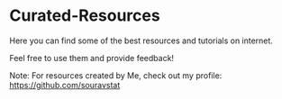 # Curated-Resources

Here you can find some of the best resources and tutorials on internet.

Feel free to use them and provide feedback! <br/>

Note: For resources created by Me, check out my profile:<br/> https://github.com/souravstat
